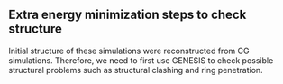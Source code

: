 ## Extra energy minimization steps to check structure

Initial structure of these simulations were reconstructed from CG simulations. Therefore, we need to first use GENESIS to check possible structural problems such as structural clashing and ring penetration.
